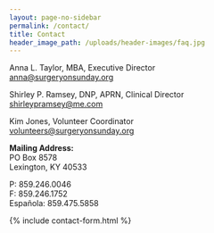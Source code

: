 ```yaml
---
layout: page-no-sidebar
permalink: /contact/
title: Contact
header_image_path: /uploads/header-images/faq.jpg
---
```



Anna L. Taylor, MBA, Executive Director
<br>[anna@surgeryonsunday.org](javascript:void(location.href='mailto:'+String.fromCharCode(97,110,110,97,64,115,117,114,103,101,114,121,111,110,115,117,110,100,97,121,46,111,114,103)))

Shirley P. Ramsey, DNP, APRN, Clinical Director
<br>[shirleypramsey@me.com](javascript:void(location.href='mailto:'+String.fromCharCode(115,104,105,114,108,101,121,112,114,97,109,115,101,121,64,109,101,46,99,111,109)))

Kim Jones, Volunteer Coordinator
<br>[volunteers@surgeryonsunday.org](javascript:void(location.href='mailto:'+String.fromCharCode(118,111,108,117,110,116,101,101,114,115,64,115,117,114,103,101,114,121,111,110,115,117,110,100,97,121,46,111,114,103)))

**Mailing Address:**
<br>PO Box 8578
<br>Lexington, KY 40533

P: 859.246.0046
<br>F: 859.246.1752
<br>Espa&ntilde;ola: 859.475.5858

{% include contact-form.html %}